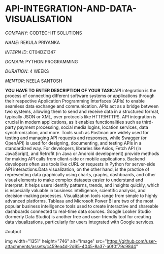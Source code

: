# API-INTEGRATION-AND-DATA-VISUALISATION

*COMPANY*:  CODTECH IT SOLUTIONS

*NAME*: REKULA PRIYANKA

*INTERN ID*: CT04DZ1347

*DOMAIN*: PYTHON PROGRAMMING 

*DURATION*: 4 WEEKS

*MENTOR*:  NEELA SANTOSH

**YOU HAVE TO ENTER DESCRIPTION  OF YOUR TASK**:API integration is the process of connecting different software systems or applications through their respective Application Programming Interfaces (APIs) to enable seamless data exchange and communication. APIs act as a bridge between two systems, allowing them to send and receive data in a structured format, typically JSON or XML, over protocols like HTTP/HTTPS. API integration is crucial in modern applications, as it enables functionalities such as third-party payment processing, social media logins, location services, data synchronization, and more. Tools such as Postman are widely used for testing and managing API requests and responses, while Swagger (or OpenAPI) is used for designing, documenting, and testing APIs in a standardized way. For developers, libraries like Axios, Fetch API (in JavaScript), and Retrofit (in Java or Android development) provide methods for making API calls from client-side or mobile applications. Backend developers often use tools like cURL or requests in Python for server-side API interactions.Data visualization, on the other hand, is the practice of representing data graphically using charts, graphs, dashboards, and other visual elements to make complex datasets easier to understand and interpret. It helps users identify patterns, trends, and insights quickly, which is especially valuable in business intelligence, scientific analysis, and decision-making processes. Visualization tools range from simple to highly advanced platforms. Tableau and Microsoft Power BI are two of the most popular business intelligence tools used to create interactive and shareable dashboards connected to real-time data sources. Google Looker Studio (formerly Data Studio) is another free and user-friendly tool for creating data visualizations, particularly for users integrated with Google services.

#output

img width="1351" height="746" alt="Image" src="https://github.com/user-attachments/assets/c459ea4d-2d65-4045-8a37-a0f0f79c98d4"
